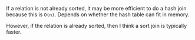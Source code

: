 If a relation is not already sorted, it may be more efficient to do a
hash join because this is `O(n)`. Depends on whether the hash table
can fit in memory.

However, if the relation is already sorted, then I think a sort join
is typically faster.
